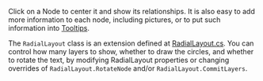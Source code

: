 ﻿Click on a Node to center it and show its relationships.
It is also easy to add more information to each node, including pictures,
or to put such information into [Tooltips](intro/toolTips.html).

The `RadialLayout` class is an extension defined at [RadialLayout.cs](https://github.com/NorthwoodsSoftware/GoDiagram/blob/main/Extensions/Layouts/Radial/RadialLayout.cs).
You can control how many layers to show, whether to draw the circles, and whether to rotate the text, by modifying
RadialLayout properties or changing overrides of `RadialLayout.RotateNode` and/or `RadialLayout.CommitLayers`.